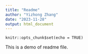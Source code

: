```yaml
---
title: "Readme"
author: "Yizhong Zhang"
date: "2023-11-28"
output: html_document
---
```


```{r setup, include=FALSE}
knitr::opts_chunk$set(echo = TRUE)
```

This is a demo of readme file.

